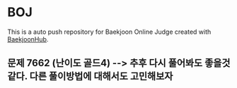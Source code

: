 # BOJ
This is a auto push repository for Baekjoon Online Judge created with [BaekjoonHub](https://github.com/BaekjoonHub/BaekjoonHub).

## 문제 7662 (난이도 골드4) --> 추후 다시 풀어봐도 좋을것 같다. 다른 풀이방법에 대해서도 고민해보자
